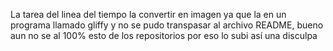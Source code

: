 La tarea del linea del tiempo la convertir en imagen ya que la  en un programa llamado 
gliffy  y no se pudo transpasar al archivo README, bueno aun no se al 100%
esto de los repositorios por eso lo subi así una disculpa 
